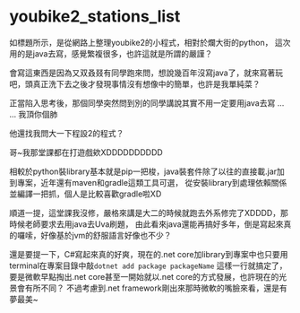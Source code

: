 # youbike2_stations_list

如標題所示，是從網路上整理youbike2的小程式，相對於爛大街的python，
這次用的是java去寫，感覺繁複很多，也許這就是所謂的嚴謹？

會寫這東西是因為又双叒叕有同學跑來問，想說幾百年沒寫java了，就來寫著玩吧，頭真正洗下去之後才發現事情沒有想像中的簡單，也許是我單純菜？

正當陷入思考後，那個同學突然問到別的同學講說其實不用一定要用java去寫 $\dots$ $\dots$ 我頂你個肺

他還找我問大一下程設2的程式？

哥~我那堂課都在打遊戲欸XDDDDDDDDDD

相較於python裝library基本就是pip一把梭，java裝套件除了以往的直接載.jar加到專案，近年還有maven和gradle這類工具可選，
從安裝library到處理依賴關係並編譯一把抓，個人是比較喜歡gradle啦XD

順道一提，這堂課我沒修，嚴格來講是大二的時候就跑去外系修完了XDDDD，那時候老師要求去用java去Uva刷題，
由此看來java還能再搞好多年，倒是寫起來真的囉嗦，好像基於jvm的舒服語言好像也不少？

還是要提一下，C#寫起來真的好爽，現在的.net core加library到專案中也只要用terminal在專案目錄中敲`dotnet add package packageName`
這樣一行就搞定了，要是微軟早點掏出.net core甚至一開始就以.net core的方式發展，也許現在的光景會有所不同？
不過考慮到.net framework剛出來那時微軟的嘴臉來看，還是有夢最美~
